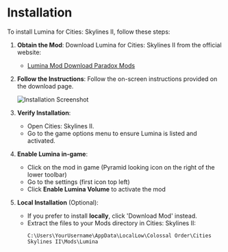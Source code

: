 # Installation

To install Lumina for Cities: Skylines II, follow these steps:

1. **Obtain the Mod**: Download Lumina for Cities: Skylines II from the official website:
   - [Lumina Mod Download Paradox Mods](https://mods.paradoxplaza.com/mods/75251/Windows)

2. **Follow the Instructions**: Follow the on-screen instructions provided on the download page.

   ![Installation Screenshot](https://i.imgur.com/xdR7oYi.png)

3. **Verify Installation**:
   - Open Cities: Skylines II.
   - Go to the game options menu to ensure Lumina is listed and activated.

4. **Enable Lumina in-game**:
   - Click on the mod in game (Pyramid looking icon on the right of the lower toolbar)
   - Go to the settings (first icon top left)
   - Click **Enable Lumina Volume** to activate the mod

5. **Local Installation** (Optional):
   - If you prefer to install **locally**, click 'Download Mod' instead.
   - Extract the files to your Mods directory in Cities: Skylines II:
     ```
     C:\Users\YourUsername\AppData\LocalLow\Colossal Order\Cities Skylines II\Mods\Lumina
     ```
